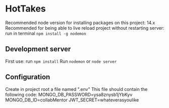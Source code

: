 # HotTakes

Recommended node version for installing packages on this project: 14.x
Recommended for being able to live reload project without restarting server: run in terminal `npm install -g nodemon`

## Development server

First use: run `npm install`
Run `nodemon` or `node server` 

## Configuration 

Create in project root a file named ".env"
This file should contain the following code:
MONGO_DB_PASSWORD=ysa8znysb1jYbKyv
MONGO_DB_ID=collabMentor
JWT_SECRET=whateverasyoulike
